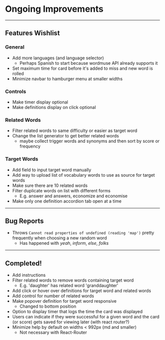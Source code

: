 
# Ongoing Improvements

---

## Features Wishlist

### General

 - Add more languages (and language selector)
   - Perhaps Spanish to start because wordmuse API already supports it
 - Set maximum time for card before it's added to miss and new word is rolled
 - Minimize navbar to hamburger menu at smaller widths

### Controls

 - Make timer display optional
 - Make definitions display on click optional

### Related Words

 - Filter related words to same difficulty or easier as target word
 - Change the list generator to get better related words
    - maybe collect trigger words and synonyms and then sort by score or frequency

### Target Words

 - Add field to input target word manually
 - Add way to upload list of vocabulary words to use as source for target words
 - Make sure there are 10 related words
 - Filter duplicate words on list with different forms
    - E.g. answer and answers, economize and economise
 - Make only one definition accordion tab open at a time

---

## Bug Reports

 - Throws `Cannot read properties of undefined (reading 'map')` pretty frequently when choosing a new random word
   - Has happened with *yeah*, *inform*, *else*, *folks*

---

## Completed!

 - Add instructions
 - Filter related words to remove words containing target word
   - E.g. 'daughter' has related word 'granddaughter'
 - Add click or hover over definitions for target word and related words 
 - Add control for number of related words
 - Make popover definition for target word responsive
   - Changed to bottom position
 - Option to display timer that logs the time the card was displayed
 - Users can indicate if they were successful for a given word and the card (or score) gets saved for viewing later (with react router?)
 - Minimize help by default on widths < 992px (md and smaller)
   - Not necessary with React-Router